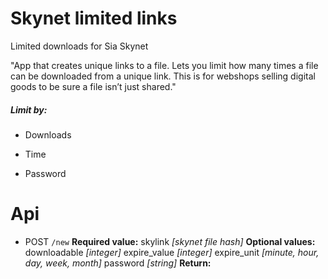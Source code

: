 # Skynet limited links
Limited downloads for  Sia Skynet

"App that creates unique links to a file. Lets you limit how many times a file can be downloaded from a unique link. This is for webshops selling digital goods to be sure a file isn’t just shared."

##### Limit by:

- Downloads

- Time

- Password

# Api

- POST  `/new`
**Required value:**
skylink *[skynet file hash]*
**Optional values:**
downloadable *[integer]*
expire_value *[integer]*
expire_unit *[minute, hour, day, week, month]*
password *[string]*
**Return:**
